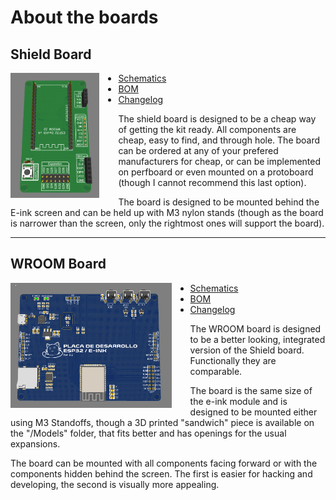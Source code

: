 # About the boards

## Shield Board
<img src="Shield/Render%20Preview.png" style="float:left; margin-right: 30px;" height="200">

* [Schematics](Shield/Schematics.pdf)
* [BOM](Shield/BOM.md) 
* [Changelog](Shield/CHANGELOG.md)

The shield board is designed to be a cheap way of getting the kit ready. All components are cheap, easy to find, and through hole. The board can be ordered at any of your prefered manufacturers for cheap, or can be implemented on perfboard or even mounted on a protoboard (though I cannot recommend this last option).

The board is designed to be mounted behind the E-ink screen and can be held up with M3 nylon stands (though as the board is narrower than the screen, only the rightmost ones will support the board).

---

## WROOM Board
<img src="WROOM%20Board/Render%20Preview.png" style="float:left; margin-right:30px" height="200">

* [Schematics](WROOM%20Board/Schematics.pdf)
* [BOM](WROOM%20Board/BOM.md) 
* [Changelog](WROOM%20Board/CHANGELOG.md)

The WROOM board is designed to be a better looking, integrated version of the Shield board. Functionally they are comparable.

The board is the same size of the e-ink module and is designed to be mounted either using M3 Standoffs, though a 3D printed "sandwich" piece is available on the "/Models" folder, that fits better and has openings for the usual expansions.

The board can be mounted with all components facing forward or with the components hidden behind the screen. The first is easier for hacking and developing, the second is visually more appealing.


